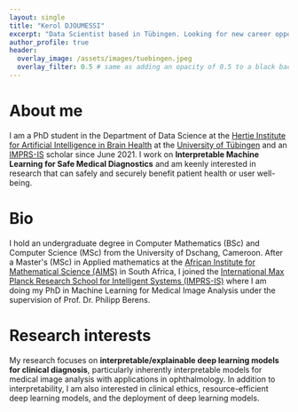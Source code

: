 ```yaml
---
layout: single
title: "Kerol DJOUMESSI"
excerpt: "Data Scientist based in Tübingen. Looking for new career opportunities."
author_profile: true
header:
  overlay_image: /assets/images/tuebingen.jpeg
  overlay_filter: 0.5 # same as adding an opacity of 0.5 to a black background
---
```

# About me
I am a PhD student in the Department of Data Science at the [Hertie Institute for Artificial Intelligence in Brain Health](https://hertie.ai/data-science/research-groups) at the [University of Tübingen](https://uni-tuebingen.de/en/) and an [IMPRS-IS](https://imprs.is.mpg.de/scholars) scholar since June 2021. I work on __Interpretable Machine Learning for Safe Medical Diagnostics__ and am keenly interested in research that can safely and securely benefit patient health or user well-being.
 
# Bio
I hold an undergraduate degree in Computer Mathematics (BSc) and Computer Science (MSc) from the University of Dschang, Cameroon. After a Master's (MSc) in Applied mathematics at the [African Institute for Mathematical Science (AIMS)](https://aims.ac.za/) in South Africa, I joined the [International Max Planck Research School for Intelligent Systems (IMPRS-IS)](https://imprs.is.mpg.de) where I am doing my PhD in Machine Learning for Medical Image Analysis under the supervision of Prof. Dr. Philipp Berens.

# Research interests
My research focuses on __interpretable/explainable deep learning models for clinical diagnosis__, particularly inherently interpretable models for medical image analysis with applications in ophthalmology. In addition to interpretability, I am also interested in clinical ethics, resource-efficient deep learning models, and the deployment of deep learning models. 

